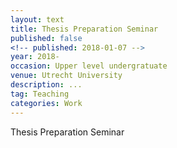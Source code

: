 ```yaml
---
layout: text
title: Thesis Preparation Seminar
published: false
<!-- published: 2018-01-07 -->
year: 2018-
occasion: Upper level undergratuate
venue: Utrecht University
description: ...
tag: Teaching
categories: Work
---
```



Thesis Preparation Seminar
